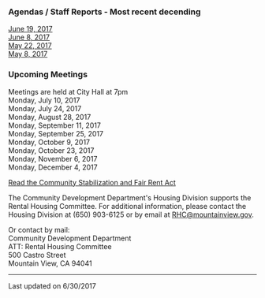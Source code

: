 ### Agendas / Staff Reports - Most recent decending
[June 19, 2017](agenda/06192017)  
[June 8, 2017](agenda/06082017)  
[May 22, 2017](agenda/05222017)  
[May 8, 2017](agenda/05082017)  

### Upcoming Meetings
Meetings are held at City Hall at 7pm  
Monday, July 10, 2017  
Monday, July 24, 2017  
Monday, August 28, 2017  
Monday, September 11, 2017  
Monday, September 25, 2017  
Monday, October 9, 2017  
Monday, October 23, 2017  
Monday, November 6, 2017  
Monday, December 4, 2017  

[Read the Community Stabilization and Fair Rent Act](https://library.municode.com/ca/mountain_view/codes/code_of_ordinances?nodeId=PTITHCH_ARTXVIICOSTFAREAC)  
  
  
The Community Development Department's Housing Division supports the Rental Housing Committee. For additional information, please contact the Housing Division at (650) 903-6125 or by email at RHC@mountainview.gov.  
  
Or contact by mail:  
Community Development Department  
ATT: Rental Housing Committee  
500 Castro  Street  
Mountain View, CA 94041  

***
Last updated on 6/30/2017  

